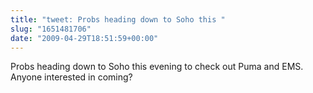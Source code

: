 ```yaml
---
title: "tweet: Probs heading down to Soho this "
slug: "1651481706"
date: "2009-04-29T18:51:59+00:00"
---
```

Probs heading down to Soho this evening to check out Puma and EMS. Anyone interested in coming?
